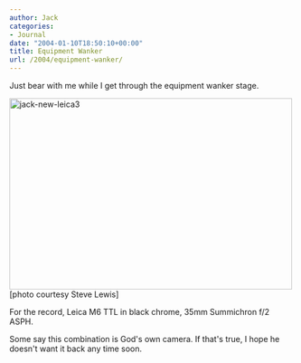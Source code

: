 ```yaml
---
author: Jack
categories:
- Journal
date: "2004-01-10T18:50:10+00:00"
title: Equipment Wanker
url: /2004/equipment-wanker/
---
```


Just bear with me while I get through the equipment wanker stage.

<img src="/files//jack-new-leica3.jpg" alt="jack-new-leica3" title="jack-new-leica3" width="500" height="338" class="aligncenter size-full wp-image-2827" />

<div class="photo_caption">
  [photo courtesy Steve Lewis]
</div>

For the record, Leica M6 TTL in black chrome, 35mm Summichron f/2 ASPH.

Some say this combination is God's own camera. If that's true, I hope he doesn't want it back any time soon.
